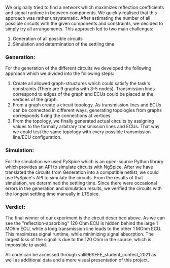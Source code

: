 We originally tried to find a network which maximizes reflection coefficients and signal runtime in between components. We quickly realised that this approach was rather unsystematic. After estimating the number of all possible circuits with the given components and constraints, we decided to simply try all arrangements. This approach led to two main challenges:
1. Generation of all possible circuits
2. Simulation and determination of the settling time

### Generation:
For the generation of the different circuits we developed the following approach which we divided into the following steps:
1. Create all allowed graph-structures which could satisfy the task's constraints (There are 9 graphs with 3-5 nodes). Transmission lines correspond to edges of the graph and ECUs could be placed at the vertices of the graph.
2. From a graph create a circuit topology. As transmission lines and ECUs can be connected in different ways, generating topologies from graphs corresponds fixing the connections at vertices.
3. From the topology, we finally generated actual circuits by assigning values to the formally arbitrary transmission lines and ECUs. That way we could test the same topology with every possible transmission line/ECU configuration.

### Simulation:
For the simulation we used PySpice which is an open-source Python library which provides an API to simulate circuits with NgSpice. After we have translated the circuits from Generation into a compatible netlist, we could use PySpice's API to simulate the circuits. From the results of that simulation, we determined the settling time. Since there were occasional errors in the generation and simulation results, we verified the circuits with the longest settling time manually in LTSpice.

### Verdict:
The final winner of our experiment is the circuit described above. As we can see the "reflection-absorbing" 120 Ohm ECU is hidden behind the large 1 MOhm ECU, while a long transmission line leads to the other 1 MOhm ECU. This maximizes signal runtime, while minimizing signal absorption. The largest loss of the signal is due to the 120 Ohm in the source, which is impossible to avoid.

All code can be accessed through valli96/IEEE_student_contest_2021 as well as additional data and a more visual presentation of this project.